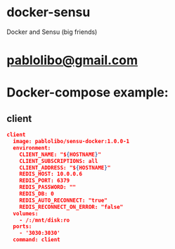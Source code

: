 # docker-sensu
Docker and Sensu (big friends)

# pablolibo@gmail.com

# Docker-compose example:

## client

```json
client
  image: pablolibo/sensu-docker:1.0.0-1
  environment:
    CLIENT_NAME: "${HOSTNAME}"
    CLIENT_SUBSCRIPTIONS: all
    CLIENT_ADDRESS: "${HOSTNAME}"
    REDIS_HOST: 10.0.0.6
    REDIS_PORT: 6379
    REDIS_PASSWORD: ""
    REDIS_DB: 0
    REDIS_AUTO_RECONNECT: "true"
    REDIS_RECONNECT_ON_ERROR: "false"
  volumes:
    - /:/mnt/disk:ro
  ports:
    - '3030:3030'
  command: client
```
